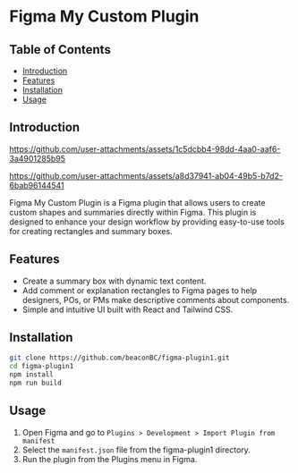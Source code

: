 # Figma My Custom Plugin

## Table of Contents

- [Introduction](#introduction)
- [Features](#features)
- [Installation](#installation)
- [Usage](#usage)

## Introduction

https://github.com/user-attachments/assets/1c5dcbb4-98dd-4aa0-aaf6-3a4901285b95

https://github.com/user-attachments/assets/a8d37941-ab04-49b5-b7d2-6bab96144541

Figma My Custom Plugin is a Figma plugin that allows users to create custom shapes and summaries directly within Figma. This plugin is designed to enhance your design workflow by providing easy-to-use tools for creating rectangles and summary boxes.

## Features

- Create a summary box with dynamic text content.
- Add comment or explanation rectangles to Figma pages to help designers, POs, or PMs make descriptive comments about components.
- Simple and intuitive UI built with React and Tailwind CSS.

## Installation

```sh
git clone https://github.com/beaconBC/figma-plugin1.git
cd figma-plugin1
npm install
npm run build
```

## Usage

1. Open Figma and go to `Plugins > Development > Import Plugin from manifest`
2. Select the `manifest.json` file from the figma-plugin1 directory.
3. Run the plugin from the Plugins menu in Figma.
